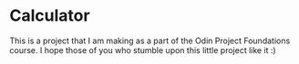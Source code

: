 # Calculator

This is a project that I am making as a part of the Odin Project Foundations course.
I hope those of you who stumble upon this little project like it :)

